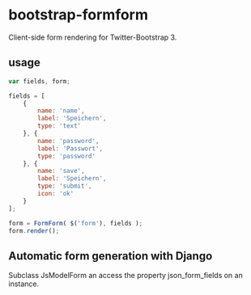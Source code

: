 # bootstrap-formform

Client-side form rendering for Twitter-Bootstrap 3.

## usage

```javascript
var fields, form;

fields = [
	{
		name: 'name',
		label: 'Speichern',
		type: 'text'
	}, {
		name: 'password',
		label: 'Passwort',
		type: 'password'
	}, {
		name: 'save',
		label: 'Speichern',
		type: 'submit',
		icon: 'ok'
	}
];

form = FormForm( $('form'), fields );
form.render();
```

## Automatic form generation with Django

Subclass JsModelForm an access the property json_form_fields on an instance.
